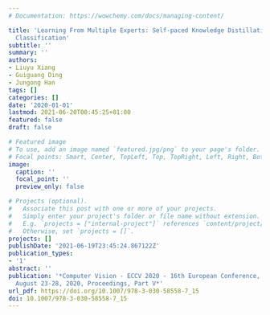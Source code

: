 ```yaml
---
# Documentation: https://wowchemy.com/docs/managing-content/

title: 'Learning From Multiple Experts: Self-paced Knowledge Distillation for Long-Tailed
  Classification'
subtitle: ''
summary: ''
authors:
- Liuyu Xiang
- Guiguang Ding
- Jungong Han
tags: []
categories: []
date: '2020-01-01'
lastmod: 2021-06-20T00:45:25+01:00
featured: false
draft: false

# Featured image
# To use, add an image named `featured.jpg/png` to your page's folder.
# Focal points: Smart, Center, TopLeft, Top, TopRight, Left, Right, BottomLeft, Bottom, BottomRight.
image:
  caption: ''
  focal_point: ''
  preview_only: false

# Projects (optional).
#   Associate this post with one or more of your projects.
#   Simply enter your project's folder or file name without extension.
#   E.g. `projects = ["internal-project"]` references `content/project/deep-learning/index.md`.
#   Otherwise, set `projects = []`.
projects: []
publishDate: '2021-06-19T23:45:24.867122Z'
publication_types:
- '1'
abstract: ''
publication: '*Computer Vision - ECCV 2020 - 16th European Conference, Glasgow, UK,
  August 23-28, 2020, Proceedings, Part V*'
url_pdf: https://doi.org/10.1007/978-3-030-58558-7_15
doi: 10.1007/978-3-030-58558-7_15
---
```

